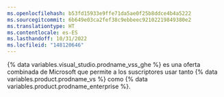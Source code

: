 ```yaml
---
ms.openlocfilehash: b53fd15933e9ffe71da5ae0f25b8ddce4b4a5222
ms.sourcegitcommit: 6b649e03ca2fef38c9ebbeec92102219849380e2
ms.translationtype: HT
ms.contentlocale: es-ES
ms.lasthandoff: 10/31/2022
ms.locfileid: "148120646"
---
```

{% data variables.visual_studio.prodname_vss_ghe %} es una oferta combinada de Microsoft que permite a los suscriptores usar tanto {% data variables.product.prodname_vs %} como {% data variables.product.prodname_enterprise %}.
